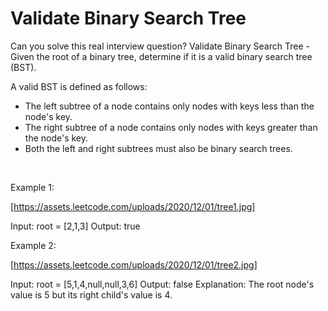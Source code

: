 # Validate Binary Search Tree

Can you solve this real interview question? Validate Binary Search Tree - Given the root of a binary tree, determine if it is a valid binary search tree (BST).

A valid BST is defined as follows:

 * The left subtree of a node contains only nodes with keys less than the node's key.
 * The right subtree of a node contains only nodes with keys greater than the node's key.
 * Both the left and right subtrees must also be binary search trees.

 

Example 1:

[https://assets.leetcode.com/uploads/2020/12/01/tree1.jpg]


Input: root = [2,1,3]
Output: true


Example 2:

[https://assets.leetcode.com/uploads/2020/12/01/tree2.jpg]


Input: root = [5,1,4,null,null,3,6]
Output: false
Explanation: The root node's value is 5 but its right child's value is 4.